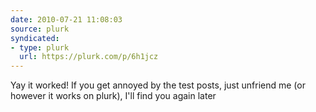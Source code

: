 ```yaml
---
date: 2010-07-21 11:08:03
source: plurk
syndicated:
- type: plurk
  url: https://plurk.com/p/6h1jcz
---
```


Yay it worked! If you get annoyed by the test posts, just unfriend me (or however it works on plurk), I'll find you again later